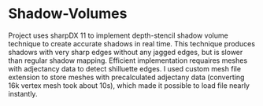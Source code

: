# Shadow-Volumes

Project uses sharpDX 11 to implement depth-stencil shadow volume technique to create accurate shadows in real time. 
This technique produces shadows with very sharp edges without any jagged edges, but is slower than regular shadow mapping.
Efficient implementation requaires meshes with adjectancy data to detect shilluette edges. I used custom mesh file extension
to store meshes with precalculated adjectany data (converting 16k vertex mesh took about 10s), which made it possible to load file nearly instantly.

